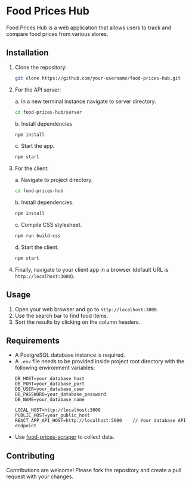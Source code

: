 # Food Prices Hub

Food Prices Hub is a web application that allows users to track and compare food prices from various stores. 

## Installation

1. Clone the repository:
    ```bash
    git clone https://github.com/your-username/food-prices-hub.git
    ```
2. For the API server:

    a. In a new terminal instance navigate to server directory.
    ```bash
    cd food-prices-hub/server
    ```
    b. Install dependencies
    ```bash
    npm install
    ```
    c. Start the app.
    ```bash
    npm start
    ```
4. For the client:

    a. Navigate to project directory.
    ```bash
    cd food-prices-hub
    ```
    b. Install dependencies.
    ```bash
    npm install
    ```
    c. Compile CSS stylesheet.
    ```bash
    npm run build-css
    ```
    d. Start the client.
    ```bash
    npm start
    ```
5. Finally, navigate to your client app in a browser (default URL is `http://localhost:3000`).


## Usage

1. Open your web browser and go to `http://localhost:3000`.
2. Use the search bar to find food items.
3. Sort the results by clicking on the column headers. 

## Requirements

- A PostgreSQL database instance is required.
- A `.env` file needs to be provided inside project root directory with the following environment variables:
    ```plaintext
    DB_HOST=your_database_host
    DB_PORT=your_database_port
    DB_USER=your_database_user
    DB_PASSWORD=your_database_password
    DB_NAME=your_database_name
    
    LOCAL_HOST=http://localhost:3000
    PUBLIC_HOST=your_public_host
    REACT_APP_API_HOST=http://localhost:5000    // Your database API endpoint
    ```
- Use [food-prices-scraper](https://github.com/juris-daksa/food-prices-scraper) to collect data.
## Contributing

Contributions are welcome! Please fork the repository and create a pull request with your changes.